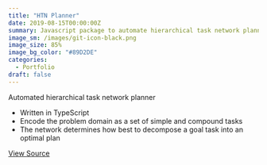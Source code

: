 ```yaml
---
title: "HTN Planner"
date: 2019-08-15T00:00:00Z
summary: Javascript package to automate hierarchical task network planning
image_sm: /images/git-icon-black.png
image_size: 85%
image_bg_color: "#89D2DE"
categories: 
  - Portfolio
draft: false
---
```


Automated hierarchical task network planner

- Written in TypeScript
- Encode the problem domain as a set of simple and compound tasks
- The network determines how best to decompose a goal task into an optimal plan

[View Source](https://github.com/benjohns1/htn-planner)
